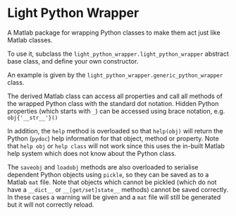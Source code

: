 # Light Python Wrapper

A Matlab package for wrapping Python classes to make them act just like Matlab classes.

To use it, subclass the `light_python_wrapper.light_python_wrapper` abstract base class, and define your own constructor.

An example is given by the `light_python_wrapper.generic_python_wrapper` class.

The derived Matlab class can access all properties and call all methods of the wrapped Python class with the standard dot notation.
Hidden Python properties (which starts with `_`) can be accessed using brace notation, e.g. `obj{'__str__'}()`

In addition, the `help` method is overloaded so that `help(obj)` will return the Python (`pydoc`) help information for that object, method or property.
Note that `help obj` or `help class` will not work since this uses the in-built Matlab help system which does not know about the Python class.

The `saveobj` and `loadobj` methods are also overloaded to serialise dependent Python objects using `pickle`,
so they can be saved as to a Matlab `mat` file.
Note that objects which cannot be pickled (which do not have a `__dict__` or `__[get/set]state__` methods) cannot be saved correctly.
In these cases a warning will be given and a `mat` file will still be generated but it will not correctly reload.


